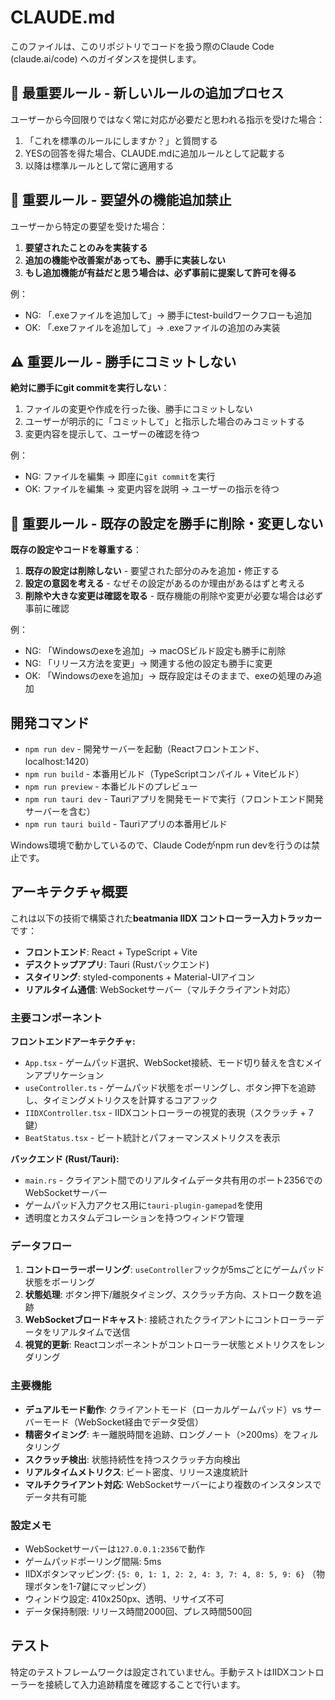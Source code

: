 # CLAUDE.md

このファイルは、このリポジトリでコードを扱う際のClaude Code (claude.ai/code) へのガイダンスを提供します。

## 🔨 最重要ルール - 新しいルールの追加プロセス

ユーザーから今回限りではなく常に対応が必要だと思われる指示を受けた場合：

1. 「これを標準のルールにしますか？」と質問する
2. YESの回答を得た場合、CLAUDE.mdに追加ルールとして記載する
3. 以降は標準ルールとして常に適用する

## 📌 重要ルール - 要望外の機能追加禁止

ユーザーから特定の要望を受けた場合：

1. **要望されたことのみを実装する**
2. **追加の機能や改善案があっても、勝手に実装しない**
3. **もし追加機能が有益だと思う場合は、必ず事前に提案して許可を得る**

例：
- NG: 「.exeファイルを追加して」→ 勝手にtest-buildワークフローも追加
- OK: 「.exeファイルを追加して」→ .exeファイルの追加のみ実装

## ⚠️ 重要ルール - 勝手にコミットしない

**絶対に勝手にgit commitを実行しない**：

1. ファイルの変更や作成を行った後、勝手にコミットしない
2. ユーザーが明示的に「コミットして」と指示した場合のみコミットする
3. 変更内容を提示して、ユーザーの確認を待つ

例：
- NG: ファイルを編集 → 即座に`git commit`を実行
- OK: ファイルを編集 → 変更内容を説明 → ユーザーの指示を待つ

## 🚫 重要ルール - 既存の設定を勝手に削除・変更しない

**既存の設定やコードを尊重する**：

1. **既存の設定は削除しない** - 要望された部分のみを追加・修正する
2. **設定の意図を考える** - なぜその設定があるのか理由があるはずと考える
3. **削除や大きな変更は確認を取る** - 既存機能の削除や変更が必要な場合は必ず事前に確認

例：
- NG: 「Windowsのexeを追加」→ macOSビルド設定も勝手に削除
- NG: 「リリース方法を変更」→ 関連する他の設定も勝手に変更
- OK: 「Windowsのexeを追加」→ 既存設定はそのままで、exeの処理のみ追加

## 開発コマンド

- `npm run dev` - 開発サーバーを起動（Reactフロントエンド、localhost:1420）
- `npm run build` - 本番用ビルド（TypeScriptコンパイル + Viteビルド）
- `npm run preview` - 本番ビルドのプレビュー
- `npm run tauri dev` - Tauriアプリを開発モードで実行（フロントエンド開発サーバーを含む）
- `npm run tauri build` - Tauriアプリの本番用ビルド

Windows環境で動かしているので、Claude Codeがnpm run devを行うのは禁止です。

## アーキテクチャ概要

これは以下の技術で構築された**beatmania IIDX コントローラー入力トラッカー**です：

- **フロントエンド**: React + TypeScript + Vite
- **デスクトップアプリ**: Tauri (Rustバックエンド)
- **スタイリング**: styled-components + Material-UIアイコン
- **リアルタイム通信**: WebSocketサーバー（マルチクライアント対応）

### 主要コンポーネント

**フロントエンドアーキテクチャ:**

- `App.tsx` - ゲームパッド選択、WebSocket接続、モード切り替えを含むメインアプリケーション
- `useController.ts` - ゲームパッド状態をポーリングし、ボタン押下を追跡し、タイミングメトリクスを計算するコアフック
- `IIDXController.tsx` - IIDXコントローラーの視覚的表現（スクラッチ + 7鍵）
- `BeatStatus.tsx` - ビート統計とパフォーマンスメトリクスを表示

**バックエンド (Rust/Tauri):**

- `main.rs` - クライアント間でのリアルタイムデータ共有用のポート2356でのWebSocketサーバー
- ゲームパッド入力アクセス用に`tauri-plugin-gamepad`を使用
- 透明度とカスタムデコレーションを持つウィンドウ管理

### データフロー

1. **コントローラーポーリング**: `useController`フックが5msごとにゲームパッド状態をポーリング
2. **状態処理**: ボタン押下/離脱タイミング、スクラッチ方向、ストローク数を追跡
3. **WebSocketブロードキャスト**: 接続されたクライアントにコントローラーデータをリアルタイムで送信
4. **視覚的更新**: Reactコンポーネントがコントローラー状態とメトリクスをレンダリング

### 主要機能

- **デュアルモード動作**: クライアントモード（ローカルゲームパッド）vs サーバーモード（WebSocket経由でデータ受信）
- **精密タイミング**: キー離脱時間を追跡、ロングノート（>200ms）をフィルタリング
- **スクラッチ検出**: 状態持続性を持つスクラッチ方向検出
- **リアルタイムメトリクス**: ビート密度、リリース速度統計
- **マルチクライアント対応**: WebSocketサーバーにより複数のインスタンスでデータ共有可能

### 設定メモ

- WebSocketサーバーは`127.0.0.1:2356`で動作
- ゲームパッドポーリング間隔: 5ms
- IIDXボタンマッピング: `{5: 0, 1: 1, 2: 2, 4: 3, 7: 4, 8: 5, 9: 6}` （物理ボタンを1-7鍵にマッピング）
- ウィンドウ設定: 410x250px、透明、リサイズ不可
- データ保持制限: リリース時間2000回、プレス時間500回

## テスト

特定のテストフレームワークは設定されていません。手動テストはIIDXコントローラーを接続して入力追跡精度を確認することで行います。

